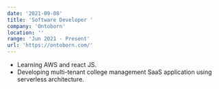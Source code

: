 ```yaml
---
date: '2021-09-08'
title: 'Software Developer '
company: 'Ontoborn'
location: ''
range: 'Jun 2021 - Present'
url: 'https://ontoborn.com/'
---
```


- Learning AWS and react JS.
- Developing multi-tenant college management SaaS application using serverless architecture.
